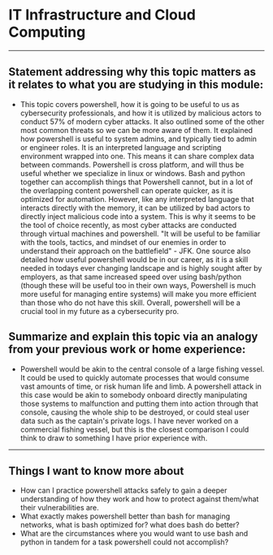 # IT Infrastructure and Cloud Computing
---
## Statement addressing why this topic matters as it relates to what you are studying in this module:
- This topic covers powershell, how it is going to be useful to us as cybersecurity professionals, and how it is utilized by malicious actors to conduct 57% of modern cyber attacks. It also outlined some of the other most common threats so we can be more aware of them. It explained how powershell is useful to system admins, and typically tied to admin or engineer roles. It is an interpreted language and scripting environment wrapped into one. This means it can share complex data between commands. Powershell is cross platform, and will thus be useful whether we specialize in linux or windows. Bash and python together can accomplish things that Powershell cannot, but in a lot of the overlapping content powershell can operate quicker, as it is optimized for automation. However, like any interpreted language that interacts directly with the memory, it can be utilized by bad actors to directly inject malicious code into a system. This is why it seems to be the tool of choice recently, as most cyber attacks are conducted through virtual machines and powershell. "It will be useful to be familiar with the tools, tactics, and mindset of our enemies in order to understand their approach on the battlefield" - JFK. One source also detailed how useful powershell would be in our career, as it is a skill needed in todays ever changing landscape and is highly sought after by employers, as that same increased speed over using bash/python (though these will be useful too in their own ways, Powershell is much more useful for managing entire systems) will make you more efficient than those who do not have this skill. Overall, powershell will be a crucial tool in my future as a cybersecurity pro.
## Summarize and explain this topic via an analogy from your previous work or home experience:
- Powershell would be akin to the central console of a large fishing vessel. It could be used to quickly automate processes that would consume vast amounts of time, or risk human life and limb. A powershell attack in this case would be akin to somebody onboard directly manipulating those systems to malfunction and putting them into action through that console, causing the whole ship to be destroyed, or could steal user data such as the captain's private logs.
I have never worked on a commercial fishing vessel, but this is the closest comparison I could think to draw to something I have prior experience with.
---
## Things I want to know more about
- How can I practice powershell attacks safely to gain a deeper understanding of how they work and how to protect against them/what their vulnerabilities are.
- What exactly makes powershell better than bash for managing networks, what is bash optimized for? what does bash do better?
- What are the circumstances where you would want to use bash and python in tandem for a task powershell could not accomplish?
